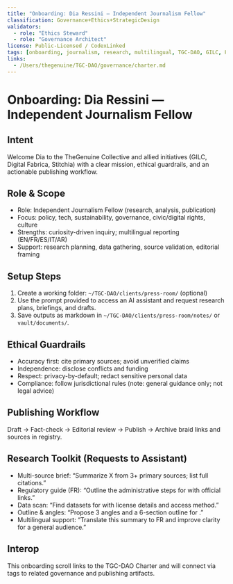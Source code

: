 ```yaml
---
title: "Onboarding: Dia Ressini — Independent Journalism Fellow"
classification: Governance+Ethics+StrategicDesign
validators:
  - role: "Ethics Steward"
  - role: "Governance Architect"
license: Public-Licensed / CodexLinked
tags: [onboarding, journalism, research, multilingual, TGC-DAO, GILC, Fabrica, Stitchia]
links:
  - /Users/thegenuine/TGC-DAO/governance/charter.md
---
```


# Onboarding: Dia Ressini — Independent Journalism Fellow

## Intent
Welcome Dia to the TheGenuine Collective and allied initiatives (GILC, Digital Fabrica, Stitchia) with a clear mission, ethical guardrails, and an actionable publishing workflow.

## Role & Scope
- Role: Independent Journalism Fellow (research, analysis, publication)
- Focus: policy, tech, sustainability, governance, civic/digital rights, culture
- Strengths: curiosity-driven inquiry; multilingual reporting (EN/FR/ES/IT/AR)
- Support: research planning, data gathering, source validation, editorial framing

## Setup Steps
1) Create a working folder: `~/TGC-DAO/clients/press-room/` (optional)
2) Use the prompt provided to access an AI assistant and request research plans, briefings, and drafts.
3) Save outputs as markdown in `~/TGC-DAO/clients/press-room/notes/` or `vault/documents/`.

## Ethical Guardrails
- Accuracy first: cite primary sources; avoid unverified claims
- Independence: disclose conflicts and funding
- Respect: privacy-by-default; redact sensitive personal data
- Compliance: follow jurisdictional rules (note: general guidance only; not legal advice)

## Publishing Workflow
Draft → Fact-check → Editorial review → Publish → Archive braid links and sources in registry.

## Research Toolkit (Requests to Assistant)
- Multi-source brief: “Summarize X from 3+ primary sources; list full citations.”
- Regulatory guide (FR): “Outline the administrative steps for <topic> with official links.”
- Data scan: “Find datasets for <topic> with license details and access method.”
- Outline & angles: “Propose 3 angles and a 6-section outline for <story>.”
- Multilingual support: “Translate this summary to FR and improve clarity for a general audience.”

## Interop
This onboarding scroll links to the TGC-DAO Charter and will connect via tags to related governance and publishing artifacts.
